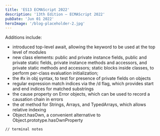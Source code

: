 ```yaml
---
title: 'ES13 ECMAScript 2022'
description: '13th Edition – ECMAScript 2022'
pubDate: 'Jun 01 2022'
heroImage: '/blog-placeholder-2.jpg'
---
```


Additions include:
- introduced top-level await, allowing the keyword to be used at the top level of modules
- new class elements: public and private instance fields, public and private static fields, private instance methods and accessors, and private static methods and accessors; static blocks inside classes, to perform per-class evaluation initialization; 
- the #x in obj syntax, to test for presence of private fields on objects
- regular expression match indices via the /d flag, which provides start and end indices for matched substrings
- the cause property on Error objects, which can be used to record a causation chain in errors
- the <i>at</i> method for Strings, Arrays, and TypedArrays, which allows relative indexing
- Object.hasOwn, a convenient alternative to Object.prototype.hasOwnProperty

```bash
// terminal notes
```
